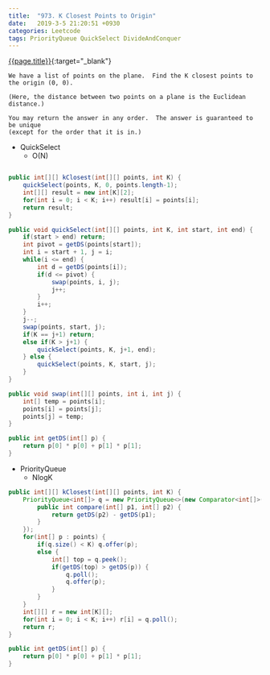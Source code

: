 ```yaml
---
title:  "973. K Closest Points to Origin"
date:   2019-3-5 21:20:51 +0930
categories: Leetcode
tags: PriorityQueue QuickSelect DivideAndConquer
---
```


[{{page.title}}](https://leetcode.com/problems/k-closest-points-to-origin/){:target="_blank"}

    We have a list of points on the plane.  Find the K closest points to the origin (0, 0).

    (Here, the distance between two points on a plane is the Euclidean distance.)

    You may return the answer in any order.  The answer is guaranteed to be unique
    (except for the order that it is in.)

* QuickSelect
  - O(N)

```java

public int[][] kClosest(int[][] points, int K) {
    quickSelect(points, K, 0, points.length-1);
    int[][] result = new int[K][2];
    for(int i = 0; i < K; i++) result[i] = points[i];
    return result;
}

public void quickSelect(int[][] points, int K, int start, int end) {
    if(start > end) return;
    int pivot = getDS(points[start]);
    int i = start + 1, j = i;
    while(i <= end) {
        int d = getDS(points[i]);
        if(d <= pivot) {
            swap(points, i, j);
            j++;
        }
        i++;
    }
    j--;
    swap(points, start, j);
    if(K == j+1) return;
    else if(K > j+1) {
        quickSelect(points, K, j+1, end);
    } else {
        quickSelect(points, K, start, j);
    }
}

public void swap(int[][] points, int i, int j) {
    int[] temp = points[i];
    points[i] = points[j];
    points[j] = temp;
}

public int getDS(int[] p) {
    return p[0] * p[0] + p[1] * p[1];
}

```

* PriorityQueue
  - NlogK
```java
public int[][] kClosest(int[][] points, int K) {
    PriorityQueue<int[]> q = new PriorityQueue<>(new Comparator<int[]>() {
        public int compare(int[] p1, int[] p2) {
            return getDS(p2) - getDS(p1);
        }
    });
    for(int[] p : points) {
        if(q.size() < K) q.offer(p);
        else {
            int[] top = q.peek();
            if(getDS(top) > getDS(p)) {
                q.poll();
                q.offer(p);
            }
        }
    }
    int[][] r = new int[K][];
    for(int i = 0; i < K; i++) r[i] = q.poll();
    return r;
}

public int getDS(int[] p) {
    return p[0] * p[0] + p[1] * p[1];
}

```
